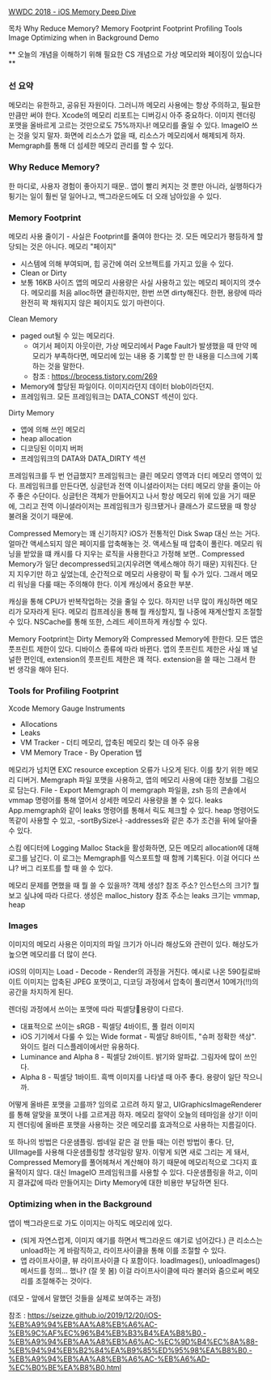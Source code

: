 [WWDC 2018 - iOS Memory Deep Dive](https://developer.apple.com/videos/play/wwdc2018/416/)

목차
    Why Reduce Memory?
    Memory Footprint
    Footprint Profiling Tools
    Image
    Optimizing when in Background
    Demo

** 오늘의 개념을 이해하기 위해 필요한 CS 개념으로 가상 메모리와 페이징이 있습니다 **

### 선 요약
메모리는 유한하고, 공유된 자원이다. 그러니까 메모리 사용에는 항상 주의하고, 필요한 만큼만 써야 한다.
Xcode의 메모리 리포트는 디버깅시 아주 중요하다.
이미지 렌더링 포맷을 올바르게 고르는 것만으로도 75%까지나! 메모리를 줄일 수 있다.
ImageIO 쓰는 것을 잊지 말자.
화면에 리소스가 없을 때, 리소스가 메모리에서 해제되게 하자.
Memgraph를 통해 더 섬세한 메모리 관리를 할 수 있다.

### Why Reduce Memory?
한 마디로, 사용자 경험이 좋아지기 때문..
앱이 빨리 켜지는 것 뿐만 아니라, 실행하다가 튕기는 일이 훨씬 덜 일어나고, 백그라운드에도 더 오래 남아있을 수 있다.

### Memory Footprint
메모리 사용 줄이기 - 사실은 Footprint를 줄여야 한다는 것. 
모든 메모리가 평등하게 할당되는 것은 아니다.
메모리 "페이지"
- 시스템에 의해 부여되며, 힙 공간에 여러 오브젝트를 가지고 있을 수 있다.
- Clean or Dirty
- 보통 16KB 사이즈
앱의 메모리 사용량은 사실 사용하고 있는 메모리 페이지의 갯수다.
메모리를 처음 alloc하면 클린하지만, 한번 쓰면 dirty해진다.
한편, 용량에 따라 완전히 꽉 채워지지 않은 페이지도 있기 마련이다.

Clean Memory
- paged out될 수 있는 메모리다.
    - 여기서 페이지 아웃이란, 가상 메모리에서 Page Fault가 발생했을 때 만약 메모리가 부족하다면, 메모리에 있는 내용 중 기록할 만 한 내용을 디스크에 기록하는 것을 말한다.
    - 참조 : https://brocess.tistory.com/269
- Memory에 할당된 파일이다. 이미지라던지 데이터 blob이라던지.
- 프레임워크. 모든 프레임워크는 DATA_CONST 섹션이 있다.

Dirty Memory
- 앱에 의해 쓰인 메모리
- heap allocation
- 디코딩된 이미지 버퍼
- 프레임워크의 DATA와 DATA_DIRTY 섹션

프레임워크를 두 번 언급했지? 프레임워크는 클린 메모리 영역과 더티 메모리 영역이 있다.
프레임워크를 만든다면, 싱글턴과 전역 이니셜라이저는 더티 메모리 양을 줄이는 아주 좋은 수단이다.
싱글턴은 객체가 만들어지고 나서 항상 메모리 위에 있을 거기 때문에, 그리고 전역 이니셜라이저는 프레임워크가 링크됐거나 클래스가 로드됐을 때 항상 불려올 것이기 때문에.

Compressed Memory는 꽤 신기하지? iOS가 전통적인 Disk Swap 대신 쓰는 거다.
얼마간 액세스되지 않은 페이지를 압축해놓는 것. 액세스될 때 압축이 풀린다.
메모리 워닝을 받았을 떄 캐시를 다 지우는 로직을 사용한다고 가정해 보면..
Compressed Memory가 일단 decompressed되고(지우려면 액세스해야 하기 때문) 지워진다. 단지 지우기만 하고 싶었는데, 순간적으로 메모리 사용량이 팍 튈 수가 있다.
그래서 메모리 워닝을 다룰 때는 주의해야 한다. 이게 캐싱에서 중요한 부분.

캐싱을 통해 CPU가 반복작업하는 것을 줄일 수 있다. 하지만 너무 많이 캐싱하면 메모리가 모자라게 된다.
메모리 컴프레싱을 통해 뭘 캐싱할지, 뭘 나중에 재계산할지 조절할 수 있다.
NSCache를 통해 또한, 스레드 세이프하게 캐싱할 수 있다.

Memory Footprint는 Dirty Memory와 Compressed Memory에 한한다.
모든 앱은 풋프린트 제한이 있다. 디바이스 종류에 따라 바뀐다.
    앱의 풋프린트 제한은 사실 꽤 널널한 편인데, extension의 풋프린트 제한은 꽤 적다. extension을 쓸 때는 그래서 한 번 생각을 해야 된다.

### Tools for Profiling Footprint
Xcode Memory Gauge
Instruments
- Allocations
- Leaks
- VM Tracker - 더티 메모리, 압축된 메모리 찾는 데 아주 유용
- VM Memory Trace - By Operation 탭

메모리가 넘치면 EXC resource exception 오류가 나오게 된다.
이를 찾기 위한 메모리 디버거. Memgraph 파일 포맷을 사용하고, 앱의 메모리 사용에 대한 정보를 그림으로 담는다.
    File - Export Memgraph
이 memgraph 파일을, zsh 등의 콘솔에서 vmmap 명령어를 통해 열어서 상세한 메모리 사용량을 볼 수 있다.
leaks App.memgraph와 같이 leaks 명령어를 통해서 릭도 체크할 수 있다.
heap 명령어도 똑같이 사용할 수 있고, -sortBySize나 -addresses와 같은 추가 조건을 뒤에 달아줄 수 있다.

스킴 에디터에 Logging Malloc Stack을 활성화하면, 모든 메모리 allocation에 대해 로그를 남긴다. 이 로그는 Memgraph를 익스포트할 때 함께 기록된다.
이걸 어디다 쓰냐? 버그 리포트를 할 때 쓸 수 있다.

메모리 문제를 면했을 때 뭘 쓸 수 있을까?
객체 생성? 참조 주소? 인스턴스의 크기? 뭘 보고 싶냐에 따라 다르다.
    생성은 malloc_history
    참조 주소는 leaks
    크기는 vmmap, heap

### Images
이미지의 메모리 사용은 이미지의 파일 크기가 아니라 해상도와 관련이 있다.
해상도가 높으면 메모리를 더 많이 쓴다.

iOS의 이미지는 Load - Decode - Render의 과정을 거친다. 
예시로 나온 590킬로바이트 이미지는 압축된 JPEG 포맷이고, 디코딩 과정에서 압축이 풀리면서 10메가(!!)의 공간을 차지하게 된다.

렌더링 과정에서 쓰이는 포맷에 따라 픽셀당용량이 다르다.
- 대표적으로 쓰이는 sRGB - 픽셀당 4바이트, 풀 컬러 이미지
- iOS 기기에서 다룰 수 있는 Wide format - 픽셀당 8바이트, "슈퍼 정확한 색상". 와이드 컬러 디스플레이에서만 유용하다.
- Luminance and Alpha 8 - 픽셀당 2바이트. 밝기와 알파값. 그림자에 많이 쓰인다.
- Alpha 8 - 픽셀당 1바이트. 흑백 이미지를 나타낼 때 아주 좋다. 용량이 일단 작으니까.

어떻게 올바른 포맷을 고를까? 임의로 고르려 하지 말고, UIGraphicsImageRenderer를 통해 알맞을 포맷이 나를 고르게끔 하자.
메모리 절약이 오늘의 테마임을 상기! 이미지 렌더링에 올바른 포맷을 사용하는 것은 메모리를 효과적으로 사용하는 지름길이다.

또 하나의 방법은 다운샘플링. 썸네일 같은 걸 만들 때는 이런 방법이 좋다.
단, UIImage를 사용해 다운샘플링할 생각일랑 말자. 이렇게 되면 새로 그리는 게 돼서, Compressed Memory를 풀어헤쳐서 계산해야 하기 때문에 메모리적으로 그다지 효율적이지 않다.
대신 ImageIO 프레임워크를 사용할 수 있다. 다운샘플링을 하고, 이미지 결과값에 따라 만들어지는 Dirty Memory에 대한 비용만 부담하면 된다.

### Optimizing when in the Background 
앱이 백그라운드로 가도 이미지는 아직도 메모리에 있다.
- (되게 자연스럽게, 이미지 얘기를 하면서 백그라운드 얘기로 넘어갔다.)
큰 리소스는 unload하는 게 바람직하고, 라이프사이클을 통해 이를 조절할 수 있다. 
- 앱 라이프사이클, 뷰 라이프사이클 다 포함이다.
loadImages(), unloadImages() 메서드를 정의... 했나? (잘 못 봄) 이걸 라이프사이클에 따라 불러와 줌으로써 메모리를 조절해주는 것이다.

(데모 - 앞에서 말했던 것들을 실제로 보여주는 과정)

참조 : https://seizze.github.io/2019/12/20/iOS-%EB%A9%94%EB%AA%A8%EB%A6%AC-%EB%9C%AF%EC%96%B4%EB%B3%B4%EA%B8%B0,-%EB%A9%94%EB%AA%A8%EB%A6%AC-%EC%9D%B4%EC%8A%88-%EB%94%94%EB%B2%84%EA%B9%85%ED%95%98%EA%B8%B0,-%EB%A9%94%EB%AA%A8%EB%A6%AC-%EB%A6%AD-%EC%B0%BE%EA%B8%B0.html
